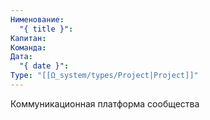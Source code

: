 ```yaml
---
Нименование:
  "{ title }": 
Капитан: 
Команда: 
Дата:
  "{ date }": 
Type: "[[Ω_system/types/Project|Project]]"
---
```



Коммуникационная платформа сообщества

